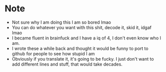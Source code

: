 # Note
- Not sure why I am doing this I am so bored lmao
- You can do whatever you want with this shit, decode it, skid it, idgaf lmao
- I became fluent in brainfuck and I have a iq of 4, I don't even know who I am.
- I wrote these a while back and thought it would be funny to port to github for people to see how stupid I am
- Obviously if you translate it, it's going to be fucky. I just don't want to add different lines and stuff, that would take decades.